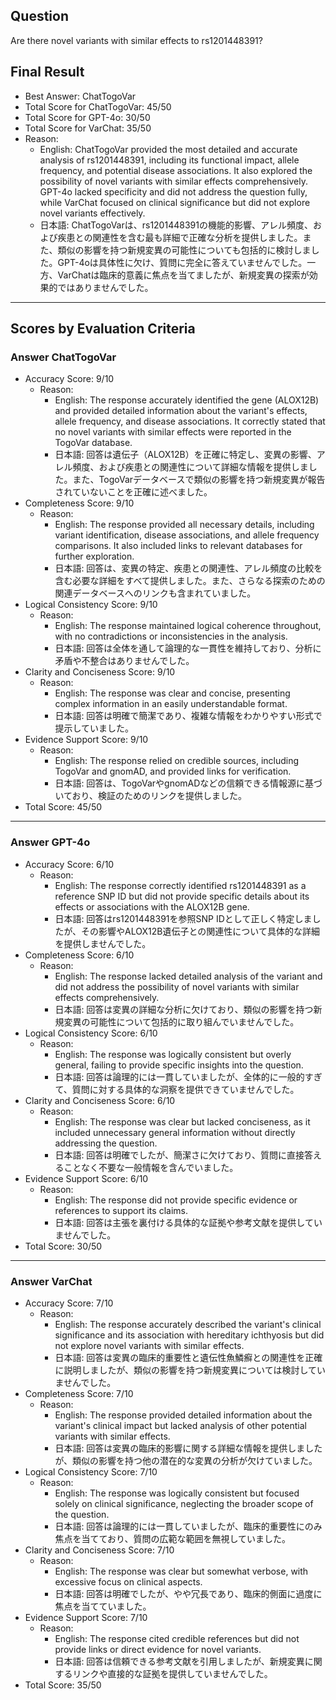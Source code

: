 ## Question

Are there novel variants with similar effects to rs1201448391?

## Final Result

- Best Answer: ChatTogoVar
- Total Score for ChatTogoVar: 45/50
- Total Score for GPT-4o: 30/50
- Total Score for VarChat: 35/50
- Reason:
  - English: ChatTogoVar provided the most detailed and accurate analysis of rs1201448391, including its functional impact, allele frequency, and potential disease associations. It also explored the possibility of novel variants with similar effects comprehensively. GPT-4o lacked specificity and did not address the question fully, while VarChat focused on clinical significance but did not explore novel variants effectively.
  - 日本語: ChatTogoVarは、rs1201448391の機能的影響、アレル頻度、および疾患との関連性を含む最も詳細で正確な分析を提供しました。また、類似の影響を持つ新規変異の可能性についても包括的に検討しました。GPT-4oは具体性に欠け、質問に完全に答えていませんでした。一方、VarChatは臨床的意義に焦点を当てましたが、新規変異の探索が効果的ではありませんでした。

---

## Scores by Evaluation Criteria

### Answer ChatTogoVar
- Accuracy Score: 9/10
  - Reason: 
    - English: The response accurately identified the gene (ALOX12B) and provided detailed information about the variant's effects, allele frequency, and disease associations. It correctly stated that no novel variants with similar effects were reported in the TogoVar database.
    - 日本語: 回答は遺伝子（ALOX12B）を正確に特定し、変異の影響、アレル頻度、および疾患との関連性について詳細な情報を提供しました。また、TogoVarデータベースで類似の影響を持つ新規変異が報告されていないことを正確に述べました。
- Completeness Score: 9/10
  - Reason: 
    - English: The response provided all necessary details, including variant identification, disease associations, and allele frequency comparisons. It also included links to relevant databases for further exploration.
    - 日本語: 回答は、変異の特定、疾患との関連性、アレル頻度の比較を含む必要な詳細をすべて提供しました。また、さらなる探索のための関連データベースへのリンクも含まれていました。
- Logical Consistency Score: 9/10
  - Reason: 
    - English: The response maintained logical coherence throughout, with no contradictions or inconsistencies in the analysis.
    - 日本語: 回答は全体を通して論理的な一貫性を維持しており、分析に矛盾や不整合はありませんでした。
- Clarity and Conciseness Score: 9/10
  - Reason: 
    - English: The response was clear and concise, presenting complex information in an easily understandable format.
    - 日本語: 回答は明確で簡潔であり、複雑な情報をわかりやすい形式で提示していました。
- Evidence Support Score: 9/10
  - Reason: 
    - English: The response relied on credible sources, including TogoVar and gnomAD, and provided links for verification.
    - 日本語: 回答は、TogoVarやgnomADなどの信頼できる情報源に基づいており、検証のためのリンクを提供しました。
- Total Score: 45/50

---

### Answer GPT-4o
- Accuracy Score: 6/10
  - Reason: 
    - English: The response correctly identified rs1201448391 as a reference SNP ID but did not provide specific details about its effects or associations with the ALOX12B gene.
    - 日本語: 回答はrs1201448391を参照SNP IDとして正しく特定しましたが、その影響やALOX12B遺伝子との関連性について具体的な詳細を提供しませんでした。
- Completeness Score: 6/10
  - Reason: 
    - English: The response lacked detailed analysis of the variant and did not address the possibility of novel variants with similar effects comprehensively.
    - 日本語: 回答は変異の詳細な分析に欠けており、類似の影響を持つ新規変異の可能性について包括的に取り組んでいませんでした。
- Logical Consistency Score: 6/10
  - Reason: 
    - English: The response was logically consistent but overly general, failing to provide specific insights into the question.
    - 日本語: 回答は論理的には一貫していましたが、全体的に一般的すぎて、質問に対する具体的な洞察を提供できていませんでした。
- Clarity and Conciseness Score: 6/10
  - Reason: 
    - English: The response was clear but lacked conciseness, as it included unnecessary general information without directly addressing the question.
    - 日本語: 回答は明確でしたが、簡潔さに欠けており、質問に直接答えることなく不要な一般情報を含んでいました。
- Evidence Support Score: 6/10
  - Reason: 
    - English: The response did not provide specific evidence or references to support its claims.
    - 日本語: 回答は主張を裏付ける具体的な証拠や参考文献を提供していませんでした。
- Total Score: 30/50

---

### Answer VarChat
- Accuracy Score: 7/10
  - Reason: 
    - English: The response accurately described the variant's clinical significance and its association with hereditary ichthyosis but did not explore novel variants with similar effects.
    - 日本語: 回答は変異の臨床的重要性と遺伝性魚鱗癬との関連性を正確に説明しましたが、類似の影響を持つ新規変異については検討していませんでした。
- Completeness Score: 7/10
  - Reason: 
    - English: The response provided detailed information about the variant's clinical impact but lacked analysis of other potential variants with similar effects.
    - 日本語: 回答は変異の臨床的影響に関する詳細な情報を提供しましたが、類似の影響を持つ他の潜在的な変異の分析が欠けていました。
- Logical Consistency Score: 7/10
  - Reason: 
    - English: The response was logically consistent but focused solely on clinical significance, neglecting the broader scope of the question.
    - 日本語: 回答は論理的には一貫していましたが、臨床的重要性にのみ焦点を当てており、質問の広範な範囲を無視していました。
- Clarity and Conciseness Score: 7/10
  - Reason: 
    - English: The response was clear but somewhat verbose, with excessive focus on clinical aspects.
    - 日本語: 回答は明確でしたが、やや冗長であり、臨床的側面に過度に焦点を当てていました。
- Evidence Support Score: 7/10
  - Reason: 
    - English: The response cited credible references but did not provide links or direct evidence for novel variants.
    - 日本語: 回答は信頼できる参考文献を引用しましたが、新規変異に関するリンクや直接的な証拠を提供していませんでした。
- Total Score: 35/50